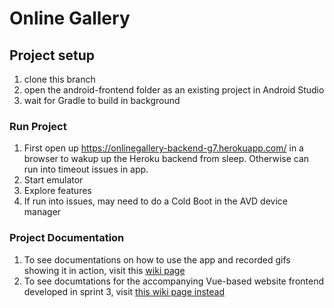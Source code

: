 
# Online Gallery

## Project setup
1. clone this branch
2. open the android-frontend folder as an existing project in Android Studio
3. wait for Gradle to build in background


### Run Project
1. First open up https://onlinegallery-backend-g7.herokuapp.com/ in a browser to wakup up the Heroku backend from sleep. Otherwise can run into timeout issues in app.
2. Start emulator
3. Explore features
4. If run into issues, may need to do a Cold Boot in the AVD device manager

### Project Documentation
1. To see documentations on how to use the app and recorded gifs showing it in action, visit this [wiki page](https://github.com/McGill-ECSE321-Fall2020/project-group-07/wiki/Android-Documentation)
2. To see documtations for the accompanying Vue-based website frontend developed in sprint 3, visit [this wiki page instead](https://github.com/McGill-ECSE321-Fall2020/project-group-07/wiki/Web-Documentation)

